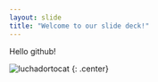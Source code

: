 ```yaml
---
layout: slide
title: "Welcome to our slide deck!"
---
```


Hello github!

![luchadortocat](https://octodex.github.com/images/privateinvestocat.jpg)
{: .center}
